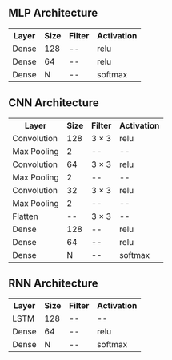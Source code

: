 ## MLP Architecture

<table>
    <tr>
        <th>Layer</th>
        <th>Size</th>
        <th>Filter</th>
        <th>Activation</th>
    </tr>
    <tr><td>Dense</td><td>128</td><td>--</td><td>relu</td></tr>
    <tr><td>Dense</td><td>64</td><td>--</td><td>relu</td></tr>
    <tr><td>Dense</td><td>N</td><td>--</td><td>softmax</td></tr>
</table>

## CNN Architecture

<table>
    <tr>
        <th>Layer</th>
        <th>Size</th>
        <th>Filter</th>
        <th>Activation</th>
    </tr>
    <tr><td>Convolution</td><td>128</td><td>3 × 3</td><td>relu</td></tr>
    <tr><td>Max Pooling</td><td>2</td><td>--</td><td>--</td></tr>
    <tr><td>Convolution</td><td>64</td><td>3 × 3</td><td>relu</td></tr>
    <tr><td>Max Pooling</td><td>2</td><td>--</td><td>--</td></tr>
    <tr><td>Convolution</td><td>32</td><td>3 × 3</td><td>relu</td></tr>
    <tr><td>Max Pooling</td><td>2</td><td>--</td><td>--</td></tr>
    <tr><td>Flatten</td><td>--</td><td>3 × 3</td><td>--</td></tr>
    <tr><td>Dense</td><td>128</td><td>--</td><td>relu</td></tr>
    <tr><td>Dense</td><td>64</td><td>--</td><td>relu</td></tr>
    <tr><td>Dense</td><td>N</td><td>--</td><td>softmax</td></tr>
</table>

## RNN Architecture

<table>
    <tr>
        <th>Layer</th>
        <th>Size</th>
        <th>Filter</th>
        <th>Activation</th>
    </tr>
    <tr><td>LSTM</td><td>128</td><td>--</td><td>--</td></tr>
    <tr><td>Dense</td><td>64</td><td>--</td><td>relu</td></tr>
    <tr><td>Dense</td><td>N</td><td>--</td><td>softmax</td></tr>
</table>
